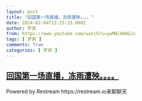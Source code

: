 ```yaml
---
layout: post
title: "回国第一场直播，冻雨遭殃。。。。"
date: 2024-02-04T13:23:33.000Z
author: 罗宾
from: https://www.youtube.com/watch?v=ywMWlAHmGJc
tags: [ 罗宾 ]
comments: True
categories: [ 罗宾 ]
---
```

<!--1707053013000-->
[回国第一场直播，冻雨遭殃。。。。](https://www.youtube.com/watch?v=ywMWlAHmGJc)
------

<div>
Powered by Restream https://restream.io来聊聊天
</div>
